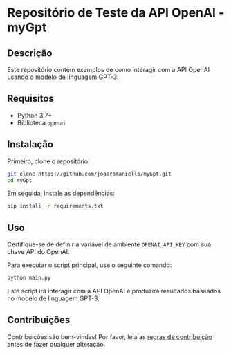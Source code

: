 # Repositório de Teste da API OpenAI - myGpt

## Descrição

Este repositório contém exemplos de como interagir com a API OpenAI usando o modelo de linguagem GPT-3.

## Requisitos

- Python 3.7+
- Biblioteca `openai`

## Instalação

Primeiro, clone o repositório:

```bash
git clone https://github.com/joaoromaniello/myGpt.git
cd myGpt
```

Em seguida, instale as dependências:

```bash
pip install -r requirements.txt
```

## Uso

Certifique-se de definir a variável de ambiente `OPENAI_API_KEY` com sua chave API do OpenAI.

Para executar o script principal, use o seguinte comando:

```bash
python main.py
```

Este script irá interagir com a API OpenAI e produzirá resultados baseados no modelo de linguagem GPT-3.

## Contribuições

Contribuições são bem-vindas! Por favor, leia as [regras de contribuição](CONTRIBUTING.md) antes de fazer qualquer alteração.


